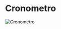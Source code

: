 # Cronometro

![Cronometro](https://github.com/gabrielalmeida-santos/Cronometro/blob/master/cronometro.gif)
